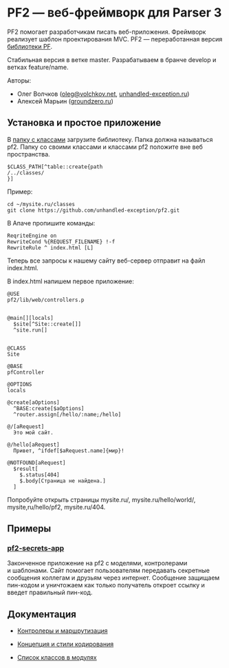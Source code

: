 PF2 — веб-фреймворк для Parser 3
================================

PF2 помогает разработчикам писать веб-приложения. Фреймворк реализует шаблон проектирования MVC. PF2 — переработанная версия [библиотеки PF](https://bitbucket.org/ovolchkov/parser3-pf).

Стабильная версия в ветке master. Разрабатываем в бранче develop и ветках feature/name.

Авторы:
* Олег Волчков ([oleg@volchkov.net](mailto:oleg@volchkov.net), [unhandled-exception.ru](http://unhandled-exception.ru))
* Алексей Марьин ([groundzero.ru](http://groundzero.ru))

## Установка и простое приложение

В [папку с классами](http://www.parser.ru/docs/lang/app1pathclass.htm) загрузите библиотеку. Папка должна называться pf2. Папку со своими классами и классами pf2 положите вне веб пространства.

```
$CLASS_PATH[^table::create{path
/../classes/
}]
```

Пример:
```
cd ~/mysite.ru/classes
git clone https://github.com/unhandled-exception/pf2.git
```

В Апаче пропишите команды:
```
ReqriteEngine on
RewriteCond %{REQUEST_FILENAME} !-f
RewriteRule ^ index.html [L]
```

Теперь все запросы к нашему сайту веб-сервер отправит на файл index.html.

В index.html напишем первое приложение:

```
@USE
pf2/lib/web/controllers.p


@main[][locals]
  $site[^Site::create[]]
  ^site.run[]


@CLASS
Site

@BASE
pfController

@OPTIONS
locals

@create[aOptions]
  ^BASE:create[$aOptions]
  ^router.assign[/hello/:name;/hello]

@/[aRequest]
  Это мой сайт.

@/hello[aRequest]
  Привет, ^ifdef[$aRequest.name]{мир}!

@NOTFOUND[aRequest]
  $result[
    $.status[404]
    $.body[Страница не найдена.]
  ]
```

Попробуйте открыть страницы mysite.ru/, mysite.ru/hello/world/, mysite,ru/hello/pf2, mysite.ru/404.

## Примеры

### [pf2-secrets-app](https://github.com/unhandled-exception/pf2-secrets-app)

Законченное приложение на pf2 с моделями, контролерами и шаблонами. Сайт помогает пользователям передавать секретные сообщения коллегам и друзьям через интернет. Сообщение защищаем пин-кодом и уничтожаем как только получатель откроет ссылку и введет правильный пин-код.

## Документация

* [Контролеры и маршрутизация](docs/controllers.md)

* [Концепция и стили кодирования](docs/concepts.md)
* [Список классов в модулях](classes.md)

